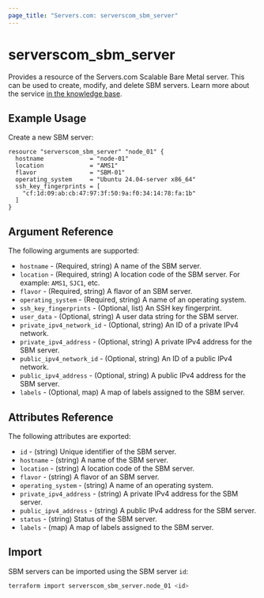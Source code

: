 ```yaml
---
page_title: "Servers.com: serverscom_sbm_server"
---
```


# serverscom_sbm_server

Provides a resource of the Servers.com Scalable Bare Metal server. This can be used to create, modify, and delete SBM servers. Learn more about the service [in the knowledge base](https://www.servers.com/support/knowledge/scalable-bare-metal/).

## Example Usage

Create a new SBM server:

```hcl
resource "serverscom_sbm_server" "node_01" {
  hostname             = "node-01"
  location             = "AMS1"
  flavor               = "SBM-01"
  operating_system     = "Ubuntu 24.04-server x86_64"
  ssh_key_fingerprints = [
    "cf:1d:09:ab:cb:47:97:3f:50:9a:f0:34:14:78:fa:1b"
  ]
} 
```

## Argument Reference

The following arguments are supported:

- `hostname` - (Required, string) A name of the SBM server.
- `location` - (Required, string) A location code of the SBM server. For example: `AMS1`, `SJC1`, etc.
- `flavor` - (Required, string) A flavor of an SBM server.
- `operating_system` - (Required, string) A name of an operating system.
- `ssh_key_fingerprints` - (Optional, list) An SSH key fingerprint.
- `user_data` - (Optional, string) A user data string for the SBM server.
- `private_ipv4_network_id` - (Optional, string) An ID of a private IPv4 network.
- `private_ipv4_address` - (Optional, string) A private IPv4 address for the SBM server.
- `public_ipv4_network_id` - (Optional, string) An ID of a public IPv4 network.
- `public_ipv4_address` - (Optional, string) A public IPv4 address for the SBM server.
- `labels` - (Optional, map) A map of labels assigned to the SBM server.

## Attributes Reference

The following attributes are exported:

- `id` - (string) Unique identifier of the SBM server.
- `hostname` - (string) A name of the SBM server.
- `location` - (string) A location code of the SBM server.
- `flavor` - (string) A flavor of an SBM server.
- `operating_system` - (string) A name of an operating system.
- `private_ipv4_address` - (string) A private IPv4 address for the SBM server.
- `public_ipv4_address` - (string) A public IPv4 address for the SBM server.
- `status` - (string) Status of the SBM server.
- `labels` - (map) A map of labels assigned to the SBM server.

## Import

SBM servers can be imported using the SBM server `id`:

```bash
terraform import serverscom_sbm_server.node_01 <id>
```
